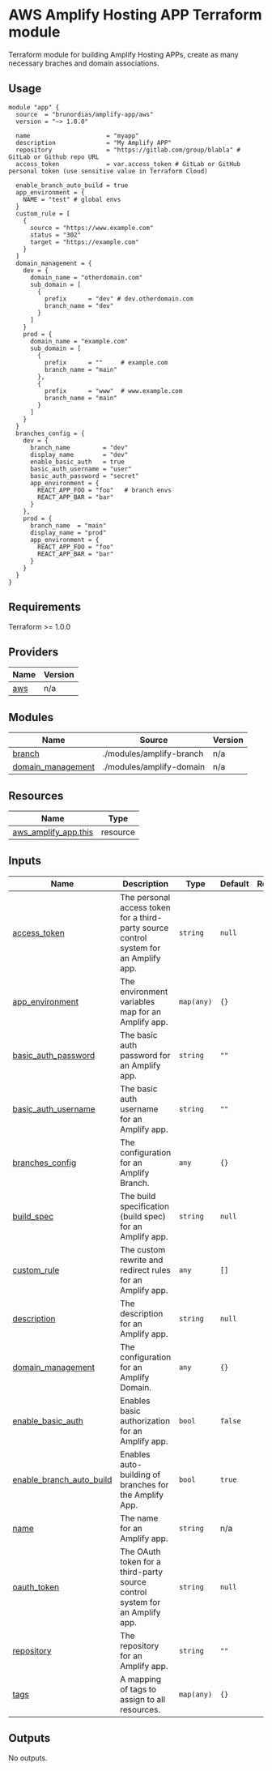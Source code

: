 # AWS Amplify Hosting APP Terraform module
Terraform module for building Amplify Hosting APPs, create as many necessary braches and domain associations.

## Usage

```hcl
module "app" {
  source  = "brunordias/amplify-app/aws"
  version = "~> 1.0.0"

  name                     = "myapp"
  description              = "My Amplify APP"
  repository               = "https://gitlab.com/group/blabla" # GitLab or Github repo URL
  access_token             = var.access_token # GitLab or GitHub personal token (use sensitive value in Terraform Cloud)
  
  enable_branch_auto_build = true
  app_environment = {
    NAME = "test" # global envs
  }
  custom_rule = [
    {
      source = "https://www.example.com"
      status = "302"
      target = "https://example.com"
    }
  ]
  domain_management = {
    dev = {
      domain_name = "otherdomain.com"
      sub_domain = [
        {
          prefix      = "dev" # dev.otherdomain.com
          branch_name = "dev"
        }
      ]
    }
    prod = {
      domain_name = "example.com"
      sub_domain = [
        {
          prefix      = ""     # example.com
          branch_name = "main"
        },
        {
          prefix      = "www"  # www.example.com
          branch_name = "main"
        }
      ]
    }
  }
  branches_config = {
    dev = {
      branch_name         = "dev"
      display_name        = "dev"
      enable_basic_auth   = true
      basic_auth_username = "user"
      basic_auth_password = "secret"
      app_environment = {
        REACT_APP_FOO = "foo"   # branch envs
        REACT_APP_BAR = "bar"
      }
    },
    prod = {
      branch_name  = "main"
      display_name = "prod"
      app_environment = {
        REACT_APP_FOO = "foo"
        REACT_APP_BAR = "bar"
      }
    }
  }
}
```

## Requirements

Terraform >= 1.0.0

## Providers

| Name | Version |
|------|---------|
| <a name="provider_aws"></a> [aws](#provider\_aws) | n/a |

## Modules

| Name | Source | Version |
|------|--------|---------|
| <a name="module_branch"></a> [branch](#module\_branch) | ./modules/amplify-branch | n/a |
| <a name="module_domain_management"></a> [domain\_management](#module\_domain\_management) | ./modules/amplify-domain | n/a |

## Resources

| Name | Type |
|------|------|
| [aws_amplify_app.this](https://registry.terraform.io/providers/hashicorp/aws/latest/docs/resources/amplify_app) | resource |

## Inputs

| Name | Description | Type | Default | Required |
|------|-------------|------|---------|:--------:|
| <a name="input_access_token"></a> [access\_token](#input\_access\_token) | The personal access token for a third-party source control system for an Amplify app. | `string` | `null` | no |
| <a name="input_app_environment"></a> [app\_environment](#input\_app\_environment) | The environment variables map for an Amplify app. | `map(any)` | `{}` | no |
| <a name="input_basic_auth_password"></a> [basic\_auth\_password](#input\_basic\_auth\_password) | The basic auth password for an Amplify app. | `string` | `""` | no |
| <a name="input_basic_auth_username"></a> [basic\_auth\_username](#input\_basic\_auth\_username) | The basic auth username for an Amplify app. | `string` | `""` | no |
| <a name="input_branches_config"></a> [branches\_config](#input\_branches\_config) | The configuration for an Amplify Branch. | `any` | `{}` | no |
| <a name="input_build_spec"></a> [build\_spec](#input\_build\_spec) | The build specification (build spec) for an Amplify app. | `string` | `null` | no |
| <a name="input_custom_rule"></a> [custom\_rule](#input\_custom\_rule) | The custom rewrite and redirect rules for an Amplify app. | `any` | `[]` | no |
| <a name="input_description"></a> [description](#input\_description) | The description for an Amplify app. | `string` | `null` | no |
| <a name="input_domain_management"></a> [domain\_management](#input\_domain\_management) | The configuration for an Amplify Domain. | `any` | `{}` | no |
| <a name="input_enable_basic_auth"></a> [enable\_basic\_auth](#input\_enable\_basic\_auth) | Enables basic authorization for an Amplify app. | `bool` | `false` | no |
| <a name="input_enable_branch_auto_build"></a> [enable\_branch\_auto\_build](#input\_enable\_branch\_auto\_build) | Enables auto-building of branches for the Amplify App. | `bool` | `true` | no |
| <a name="input_name"></a> [name](#input\_name) | The name for an Amplify app. | `string` | n/a | yes |
| <a name="input_oauth_token"></a> [oauth\_token](#input\_oauth\_token) | The OAuth token for a third-party source control system for an Amplify app. | `string` | `null` | no |
| <a name="input_repository"></a> [repository](#input\_repository) | The repository for an Amplify app. | `string` | `""` | no |
| <a name="input_tags"></a> [tags](#input\_tags) | A mapping of tags to assign to all resources. | `map(any)` | `{}` | no |

## Outputs

No outputs.
